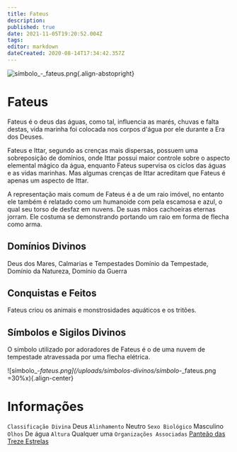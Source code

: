 ```yaml
---
title: Fateus
description: 
published: true
date: 2021-11-05T19:20:52.004Z
tags: 
editor: markdown
dateCreated: 2020-08-14T17:34:42.357Z
---
```


<!-- SUBTITLE: Deus dos Mares, Calmarias e Tempestades -->
![símbolo_-_fateus.png](/uploads/simbolos-divinos/símbolo_-_fateus.png){.align-abstopright}
# Fateus
Fateus é o deus das águas, como tal, influencia as marés, chuvas e falta destas, vida marinha foi colocada nos corpos d'água por ele durante a Era dos Deuses. 

Fateus e Ittar, segundo as crenças mais dispersas, possuem uma sobreposição de domínios, onde Ittar possui maior controle sobre o aspecto elemental mágico da água, enquanto Fateus supervisa os ciclos das águas e as vidas marinhas. Mas algumas crenças de Ittar acreditam que Fateus é apenas um aspecto de Ittar.

A representação mais comum de Fateus é a de um raio imóvel, no entanto ele também é relatado como um humanoide com pela escamosa e azul, o qual seu torso de desfaz em nuvens. De suas mãos cachoeiras eternas jorram. Ele costuma se demonstrando portando um raio em forma de flecha como arma.

## Domínios Divinos
Deus dos Mares, Calmarias e Tempestades Domínio da Tempestade, Domínio da Natureza, Domínio da Guerra

## Conquistas e Feitos
Fateus criou os animais e monstrosidades aquáticos e os tritões.

## Símbolos e Sigilos Divinos
O símbolo utilizado por adoradores de Fateus é o de uma nuvem de tempestade atravessada por uma flecha elétrica.

![símbolo_-_fateus.png](/uploads/simbolos-divinos/símbolo_-_fateus.png =30%x){.align-center}

# Informações
`Classificação Divina` Deus
`Alinhamento` Neutro
`Sexo Biológico` Masculino 
`Olhos` De água
`Altura` Qualquer uma 
`Organizações Associadas` [Panteão das Treze Estrelas](http://localhost/divindades/panteao-das-treze-estrelas#panteao-das-treze-estrelas)

